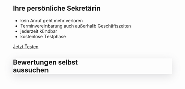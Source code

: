 <section class="info-hero position-relative" id="startseite" style="background-position:center; background-size:cover; height:100vh; 
    background-image: url('./assets/images/home/sekretarin-hero.png');">
          <a href="#preise" class="position-absolute bottom-0">
          </a>
        <div class="container h-100">
            <div class="h-100 row justify-content-between align-items-center">
                <div class="col-lg-5">
                    <div class="info-hero-content px-3 px-xl-0" style="">
                        <h1 class="display-3  fw-bold text-center text-xl-start mb-4">Ihre persönliche Sekretärin <br>
                        </h1>
                        <ul class="list-unstyled ">
                            <li class="pb-2 fs-6 fw-semibold"><i class="bi bi-check-circle text-gold me-2 "></i><span class="">kein Anruf geht mehr verloren</span>
                            </li>
                            <li class="pb-2 fs-6 fw-semibold"><i class="bi bi-check-circle text-gold me-2"></i>Terminvereinbarung auch außerhalb Geschäftszeiten
                            </li>
                            <li class="pb-2 fs-6 fw-semibold"><i class="bi bi-check-circle text-gold me-2"></i>jederzeit kündbar
                            </li>
                            <li class="pb-2 fs-6 fw-semibold"><i class="bi bi-check-circle text-gold me-2"></i>kostenlose Testphase
                            </li>
                        </ul>
                        <div class="text-center d-xl-none">
                            <a href="#preise" class="btn btn-warning px-4 py-3 fw-bold w-100">Jetzt Testen</a>
                        </div>
                    </div>
                </div>
                <div class="col-lg-5 d-none d-lg-inline">
                    <div class="info-hero-form-wrapper bg-white rounded-4 p-4" style="box-shadow: rgba(100, 100, 111, 0.2) 0px 7px 29px 0px;">
                        <h2 class="text-center text-dark fw-bold fs-3">Bewertungen selbst <br> aussuchen
                        </h2>
                        <contact-form :basic="false"></contact-form>
                    </div>
                </div>
            </div>
        </div>
    </section>